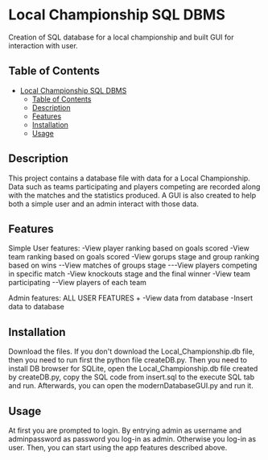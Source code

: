 # Local Championship SQL DBMS

Creation of SQL database for a local championship and built GUI for interaction with user.

## Table of Contents
- [Local Championship SQL DBMS](#project-name)
  - [Table of Contents](#table-of-contents)
  - [Description](#description)
  - [Features](#features)
  - [Installation](#installation)
  - [Usage](#usage)

## Description

This project contains a database file with data for a Local Championship. Data such as teams participating and players competing are recorded along with the matches and the statistics produced. A GUI is 
also created to help both a simple user and an admin interact with those data.

## Features

Simple User features:
-View player ranking based on goals scored
-View team ranking based on goals scored
-View gorups stage and group ranking based on wins
--View matches of groups stage
---View players competing in specific match
-View knockouts stage and the final winner
-View team participating
--View players of each team

Admin features:
ALL USER FEATURES +
-View data from database
-Insert data to database


## Installation

Download the files. If you don't download the Local_Championship.db file, then you need to run first the python file createDB.py. Then you need to install DB browser for SQLite, open the Local_Championship.db
file created by createDB.py, copy the SQL code from insert.sql to the execute SQL tab and run. Afterwards, you can open the modernDatabaseGUI.py and run it.

## Usage

At first you are prompted to login. By entrying admin as username and adminpassword as password you log-in as admin. Otherwise you log-in as user. Then, you can start using the app features described above.
